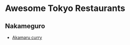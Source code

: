 # Awesome Tokyo Restaurants

## Nakameguro
* [Akamaru curry](https://tabelog.com/tokyo/A1317/A131701/13054844/)
